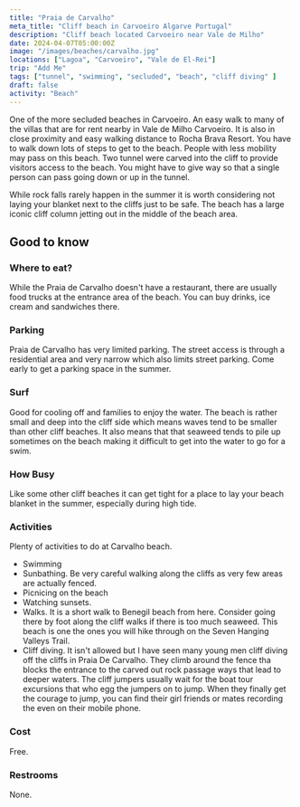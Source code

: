 ```yaml
---
title: "Praia de Carvalho"
meta_title: "Cliff beach in Carvoeiro Algarve Portugal"
description: "Cliff beach located Carvoeiro near Vale de Milho"
date: 2024-04-07T05:00:00Z
image: "/images/beaches/carvalho.jpg"
locations: ["Lagoa", "Carvoeiro", "Vale de El-Rei"]
trip: "Add Me"
tags: ["tunnel", "swimming", "secluded", "beach", "cliff diving" ]
draft: false
activity: "Beach"
---
```


One of the more secluded beaches in Carvoeiro.  An easy walk to many of the villas that are for rent nearby in Vale de Milho Carvoeiro.   It is also in close proximity and easy walking distance to Rocha Brava Resort.  You have to walk down lots of steps to get to the beach.  People with less mobility may pass on this beach. Two tunnel were carved into the cliff to provide visitors access to the beach.  You might have to give way so that a single person can pass going down or up in the tunnel.  

While rock falls rarely happen in the summer it is worth considering not laying your blanket next to the cliffs just to be safe.  The beach has a large iconic cliff column jetting out in the middle of the beach area.  


## Good to know

### Where to eat?

While the Praia de Carvalho doesn't have a restaurant, there are usually food trucks at the entrance area of the beach. You can buy drinks, ice cream and sandwiches there.


### Parking

Praia de Carvalho has very limited parking.  The street access is through a residential area and very narrow which also limits street parking.  Come early to get a parking space in the summer.


### Surf

Good for cooling off and families to enjoy the water.   The beach is rather small  and deep into the cliff side which means waves tend to be smaller than other cliff beaches. It also means that that seaweed tends to pile up sometimes on the beach making it difficult to get into the water to go for a swim.


### How Busy

Like some other cliff beaches it can get tight for a place to lay your beach blanket in the summer, especially during high tide.


### Activities

Plenty of activities to do at Carvalho beach.

- Swimming
- Sunbathing. Be very careful walking along the cliffs as very few areas are actually fenced.
- Picnicing on the beach
- Watching sunsets.  
- Walks.  It is a short walk to Benegil beach from here.  Consider going there by foot along the cliff walks if there is too much seaweed.  This beach is one the ones you will hike through on the Seven Hanging Valleys Trail. 
- Cliff diving.   It isn't allowed but I have seen many young men cliff diving off the cliffs in Praia De Carvalho.  They climb around the fence tha blocks the entrance to the carved out rock passage ways that lead to deeper waters.    The cliff jumpers usually wait for the boat tour excursions that who egg the jumpers on to jump.  When they finally get the courage to jump, you can find their girl friends or mates recording the even on their mobile phone. 


### Cost

Free.

### Restrooms

None.